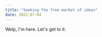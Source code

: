 ```yaml
---
title: "Seeking the free market of ideas"
date: 2021-07-D4
---
```


Welp, I'm here. Let's get to it.
